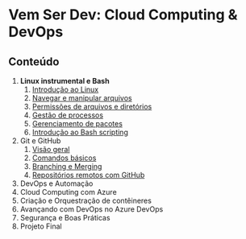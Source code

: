 # Vem Ser Dev: Cloud Computing & DevOps

## Conteúdo

1. **Linux instrumental e Bash**
    1. [Introdução ao Linux](./docs/Linux%20instrumental%20e%20Bash/Introdução%20ao%20Linux.md)
    2. [Navegar e manipular arquivos](./docs/Linux%20instrumental%20e%20Bash/Navegar%20e%20manipular%20arquivos.md)
    3. [Permissões de arquivos e diretórios](./docs/Linux%20instrumental%20e%20Bash/Permissões%20de%20arquivos%20e%20diretórios.md)
    4. [Gestão de processos](./docs/Linux%20instrumental%20e%20Bash/Gestão%20de%20processos.md)
    5. [Gerenciamento de pacotes](./docs/Linux%20instrumental%20e%20Bash/Gerenciamento%20de%20pacotes.md)
    7. [Introdução ao Bash scripting](./docs/Linux%20instrumental%20e%20Bash/Introdução%20ao%20Bash%20scripting.md)
2. Git e GitHub
    1. [Visão geral](./docs/Git%20e%20GitHub/Visão%20geral.md)
    2. [Comandos básicos](./docs/Git%20e%20GitHub/Comandos%20básicos.md)
    3. [Branching e Merging](./docs/Git%20e%20GitHub/Branching%20e%20Merging.md)
    4. [Repositórios remotos com GitHub](./docs/Git%20e%20GitHub/Repositórios%20remotos%20com%20GitHub.md)
3. DevOps e Automação
4. Cloud Computing com Azure
5. Criação e Orquestração de contêineres
6. Avançando com DevOps no Azure DevOps
7. Segurança e Boas Práticas
8. Projeto Final